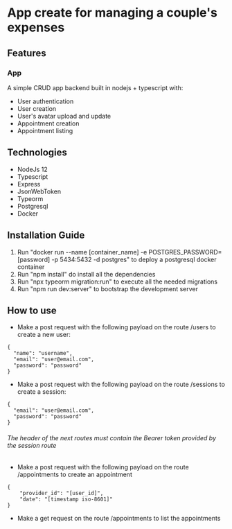 
# App create for managing a couple's expenses

## Features

### App


A simple CRUD app backend built in nodejs + typescript with:

* User authentication
* User creation
* User's avatar upload and update
* Appointment creation
* Appointment listing

## Technologies

* NodeJs 12
* Typescript
* Express
* JsonWebToken
* Typeorm
* Postgresql
* Docker

## Installation Guide

1. Run "docker run --name [container_name] -e POSTGRES_PASSWORD=[password] -p 5434:5432 -d postgres" to deploy a postgresql docker container
2. Run "npm install" do install all the dependencies
3. Run "npx typeorm migration:run" to execute all the needed migrations
4. Run "npm run dev:server" to bootstrap the development server

## How to use

* Make a post request with the following payload on the route /users to create a new user:
```
{
  "name": "username",
  "email": "user@email.com",
  "password": "password"
}
```

* Make a post request with the following payload on the route /sessions to create a session:
```
{
  "email": "user@email.com",
  "password": "password"
}
```

###### The header of the next routes must contain the Bearer token provided by the session route
* Make a post request with the following payload on the route /appointments to create an appointment

```
{
	"provider_id": "[user_id]",
	"date": "[timestamp iso-8601]"
}
```

* Make a get request on the route /appointments to list the appointments

<!--stackedit_data:
eyJoaXN0b3J5IjpbLTE1MjEzOTYwNjAsLTEwNDQwMTgyMzJdfQ
==
-->